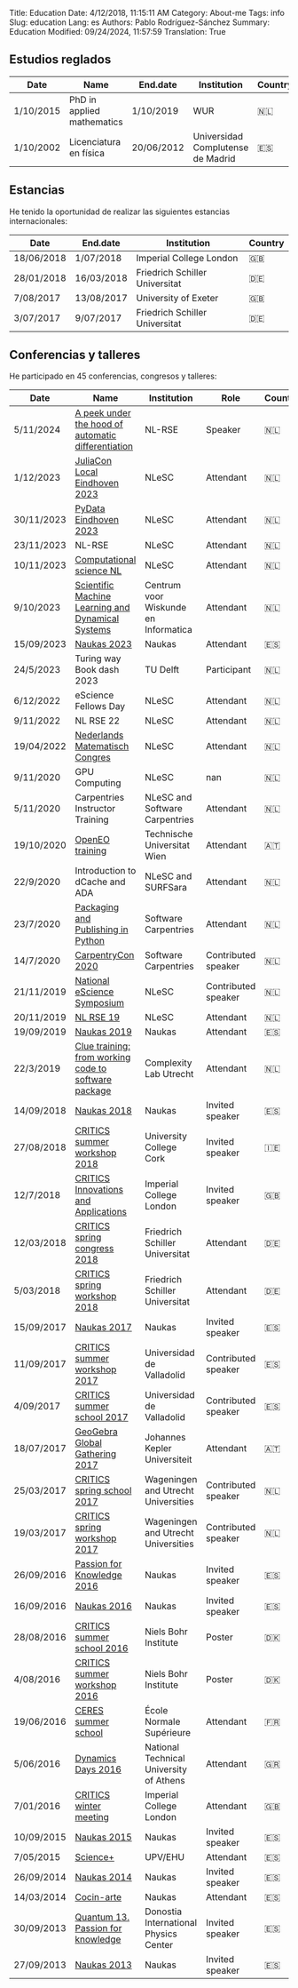 Title: Education
Date: 4/12/2018, 11:15:11 AM
Category: About-me
Tags: info
Slug: education
Lang: es
Authors: Pablo Rodríguez-Sánchez
Summary: Education
Modified: 09/24/2024, 11:57:59
Translation: True


Estudios reglados
----------------
| Date      | Name                       | End.date   | Institution                       | Country   |
|-----------|----------------------------|------------|-----------------------------------|-----------|
| 1/10/2015 | PhD in applied mathematics | 1/10/2019  | WUR                               | 🇳🇱        |
| 1/10/2002 | Licenciatura en física     | 20/06/2012 | Universidad Complutense de Madrid | 🇪🇸        |

Estancias
----------------
He tenido la oportunidad de realizar las siguientes estancias internacionales:

| Date       | End.date   | Institution                    | Country   |
|------------|------------|--------------------------------|-----------|
| 18/06/2018 | 1/07/2018  | Imperial College London        | 🇬🇧        |
| 28/01/2018 | 16/03/2018 | Friedrich Schiller Universitat | 🇩🇪        |
| 7/08/2017  | 13/08/2017 | University of Exeter           | 🇬🇧        |
| 3/07/2017  | 9/07/2017  | Friedrich Schiller Universitat | 🇩🇪        |

Conferencias y talleres
-------------------------
He participado en 45 conferencias, congresos y talleres:

| Date       | Name                                                                                                                                                                           | Institution                             | Role                | Country   |
|------------|--------------------------------------------------------------------------------------------------------------------------------------------------------------------------------|-----------------------------------------|---------------------|-----------|
| 5/11/2024  | [A peek under the hood of automatic differentiation](https://pabrod.github.io/seminar-rse-autodiff.html)                                                                       | NL-RSE                                  | Speaker             | 🇳🇱        |
| 1/12/2023  | [JuliaCon Local Eindhoven 2023](https://juliacon.org/local/eindhoven2023/)                                                                                                     | NLeSC                                   | Attendant           | 🇳🇱        |
| 30/11/2023 | [PyData Eindhoven 2023](https://pydata.org/eindhoven2023/schedule)                                                                                                             | NLeSC                                   | Attendant           | 🇳🇱        |
| 23/11/2023 | NL-RSE                                                                                                                                                                         | NLeSC                                   | Attendant           | 🇳🇱        |
| 10/11/2023 | [Computational science NL](https://www.computationalsciencenl.nl/ducoms/)                                                                                                      | NLeSC                                   | Attendant           | 🇳🇱        |
| 9/10/2023  | [Scientific Machine Learning and Dynamical Systems](https://www.cwi.nl/nl/events/cwi-research-semester-programs/autumn-school-scientific-machine-learning-semester-programme/) | Centrum voor Wiskunde en Informatica    | Attendant           | 🇳🇱        |
| 15/09/2023 | [Naukas 2023](https://naukas.com/2023/09/06/ya-tenemos-programa-definitivo-de-naukas-bilbao-2023/)                                                                             | Naukas                                  | Attendant           | 🇪🇸        |
| 24/5/2023  | Turing way Book dash 2023                                                                                                                                                      | TU Delft                                | Participant         | 🇳🇱        |
| 6/12/2022  | eScience Fellows Day                                                                                                                                                           | NLeSC                                   | Attendant           | 🇳🇱        |
| 9/11/2022  | NL RSE 22                                                                                                                                                                      | NLeSC                                   | Attendant           | 🇳🇱        |
| 19/04/2022 | [Nederlands Matematisch Congres](https://mathematischcongres.nl/nmc2022/programme2022/)                                                                                        | NLeSC                                   | Attendant           | 🇳🇱        |
| 9/11/2020  | GPU Computing                                                                                                                                                                  | NLeSC                                   | nan                 | 🇳🇱        |
| 5/11/2020  | Carpentries Instructor Training                                                                                                                                                | NLeSC and Software Carpentries          | Attendant           | 🇳🇱        |
| 19/10/2020 | [OpenEO training](https://openeo.org/news/2020-09-02-openeo-user-workshop.html)                                                                                                | Technische Universitat Wien             | Attendant           | 🇦🇹        |
| 22/9/2020  | Introduction to dCache and ADA                                                                                                                                                 | NLeSC and SURFSara                      | Attendant           | 🇳🇱        |
| 23/7/2020  | [Packaging and Publishing in Python](https://2020.carpentrycon.org/schedule/#session-20)                                                                                       | Software Carpentries                    | Attendant           | 🇳🇱        |
| 14/7/2020  | [CarpentryCon 2020](https://2020.carpentrycon.org/)                                                                                                                            | Software Carpentries                    | Contributed speaker | 🇳🇱        |
| 21/11/2019 | [National eScience Symposium](https://www.esciencesymposium2019.nl/)                                                                                                           | NLeSC                                   | Contributed speaker | 🇳🇱        |
| 20/11/2019 | [NL RSE 19](https://nl-rse.org/2019/07/09/NL-RSE-2019.html)                                                                                                                    | NLeSC                                   | Attendant           | 🇳🇱        |
| 19/09/2019 | [Naukas 2019](https://naukas.com/2019/09/06/programa-definitivo-de-naukas-bilbao-2019/)                                                                                        | Naukas                                  | Attendant           | 🇪🇸        |
| 22/3/2019  | [Clue training: from working code to software package](https://www.uu.nl/en/events/clue-training-22-from-working-code-to-software-package)                                     | Complexity Lab Utrecht                  | Attendant           | 🇳🇱        |
| 14/09/2018 | [Naukas 2018](https://naukas.com/2018/09/05/programa-definitivo-de-charlas-para-naukas-bilbao-2018/)                                                                           | Naukas                                  | Invited speaker     | 🇪🇸        |
| 27/08/2018 | [CRITICS summer workshop 2018](http://www.criticsitn.eu/wp/?page_id=1813)                                                                                                      | University College Cork                 | Invited speaker     | 🇮🇪        |
| 12/7/2018  | [CRITICS Innovations and Applications](http://www3.imperial.ac.uk/newsandeventspggrp/imperialcollege/naturalsciences/mathematics/eventssummary/event_20-6-2018-15-47-29)       | Imperial College London                 | Invited speaker     | 🇬🇧        |
| 12/03/2018 | [CRITICS spring congress 2018](http://www.criticsitn.eu/wp/?page_id=1222)                                                                                                      | Friedrich Schiller Universitat          | Attendant           | 🇩🇪        |
| 5/03/2018  | [CRITICS spring workshop 2018](http://www.criticsitn.eu/wp/?page_id=1222)                                                                                                      | Friedrich Schiller Universitat          | Attendant           | 🇩🇪        |
| 15/09/2017 | [Naukas 2017](http://naukas.com/2017/06/07/programa-provisional-de-charlas-naukas-bilbao-2017/)                                                                                | Naukas                                  | Invited speaker     | 🇪🇸        |
| 11/09/2017 | [CRITICS summer workshop 2017](http://www.criticsitn.eu/wp/?page_id=691)                                                                                                       | Universidad de Valladolid               | Contributed speaker | 🇪🇸        |
| 4/09/2017  | [CRITICS summer school 2017](http://www.criticsitn.eu/wp/?page_id=691)                                                                                                         | Universidad de Valladolid               | Contributed speaker | 🇪🇸        |
| 18/07/2017 | [GeoGebra Global Gathering 2017](https://gathering.geogebra.org)                                                                                                               | Johannes Kepler Universiteit            | Attendant           | 🇦🇹        |
| 25/03/2017 | [CRITICS spring school 2017](http://www.criticsitn.eu/wp/?page_id=281)                                                                                                         | Wageningen and Utrecht Universities     | Contributed speaker | 🇳🇱        |
| 19/03/2017 | [CRITICS spring workshop 2017](http://www.criticsitn.eu/wp/?page_id=281)                                                                                                       | Wageningen and Utrecht Universities     | Contributed speaker | 🇳🇱        |
| 26/09/2016 | [Passion for Knowledge 2016](http://p4k.dipc.org/es/inicio)                                                                                                                    | Naukas                                  | Invited speaker     | 🇪🇸        |
| 16/09/2016 | [Naukas 2016](http://naukas.com/2016/09/06/programa-definitivo-de-charlas-naukas-bilbao-2016/)                                                                                 | Naukas                                  | Invited speaker     | 🇪🇸        |
| 28/08/2016 | [CRITICS summer school 2016](http://www.criticsitn.eu/wp/?page_id=210)                                                                                                         | Niels Bohr Institute                    | Poster              | 🇩🇰        |
| 4/08/2016  | [CRITICS summer workshop 2016](http://www.criticsitn.eu/wp/?page_id=210)                                                                                                       | Niels Bohr Institute                    | Poster              | 🇩🇰        |
| 19/06/2016 | [CERES summer school](http://environnement.ens.fr/evenements-scientifiques/ecoles-d-ete/summer-school-resilience-2016/?lang=fr)                                                | École Normale Supérieure                | Attendant           | 🇫🇷        |
| 5/06/2016  | [Dynamics Days 2016](http://dynamicsdays2016.ntua.gr)                                                                                                                          | National Technical University of Athens | Attendant           | 🇬🇷        |
| 7/01/2016  | [CRITICS winter meeting](http://www.criticsitn.eu/wp/?page_id=220)                                                                                                             | Imperial College London                 | Attendant           | 🇬🇧        |
| 10/09/2015 | [Naukas 2015](http://naukas.com/2015/08/29/programa-definitivo-de-charlas-naukas-bilbao-2015/)                                                                                 | Naukas                                  | Invited speaker     | 🇪🇸        |
| 7/05/2015  | [Science+](https://scienceplus.es/science-2015/)                                                                                                                               | UPV/EHU                                 | Attendant           | 🇪🇸        |
| 26/09/2014 | [Naukas 2014](http://naukas.com/2014/09/12/programa-definitivo-naukas-bilbao-2014/)                                                                                            | Naukas                                  | Invited speaker     | 🇪🇸        |
| 14/03/2014 | [Cocin-arte](http://www.cocin-arte.es)                                                                                                                                         | Naukas                                  | Attendant           | 🇪🇸        |
| 30/09/2013 | [Quantum 13. Passion for knowledge](http://www.quantum13.eu/es/home.html)                                                                                                      | Donostia International Physics Center   | Invited speaker     | 🇪🇸        |
| 27/09/2013 | [Naukas 2013](http://naukas.com/2013/09/25/programa-definitivo-y-consejos-para-naukas13/)                                                                                      | Naukas                                  | Invited speaker     | 🇪🇸        |

